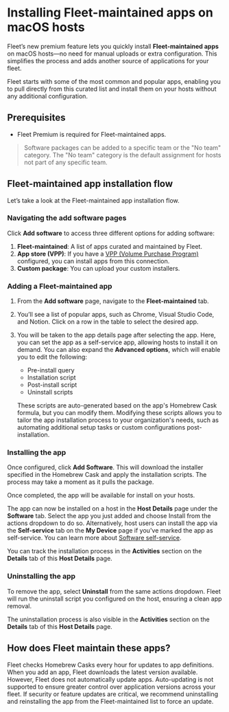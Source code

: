 # Installing Fleet-maintained apps on macOS hosts

Fleet’s new premium feature lets you quickly install **Fleet-maintained apps** on macOS hosts—no need for manual uploads or extra configuration. This simplifies the process and adds another source of applications for your fleet.

Fleet starts with some of the most common and popular apps, enabling you to pull directly from this curated list and install them on your hosts without any additional configuration.

## Prerequisites

* Fleet Premium is required for Fleet-maintained apps.

> Software packages can be added to a specific team or the "No team" category. The "No team" category is the default assignment for hosts not part of any specific team.

## Fleet-maintained app installation flow

Let’s take a look at the Fleet-maintained app installation flow.

### Navigating the add software pages

Click **Add software** to access three different options for adding software:

1. **Fleet-maintained**: A list of apps curated and maintained by Fleet.
2. **App store (VPP)**: If you have a [VPP (Volume Purchase Program)](https://fleetdm.com/guides/install-vpp-apps-on-macos-using-fleet) configured, you can install apps from this connection.
3. **Custom package**: You can upload your custom installers.

### Adding a Fleet-maintained app

1. From the **Add software** page, navigate to the **Fleet-maintained** tab.
2. You’ll see a list of popular apps, such as Chrome, Visual Studio Code, and Notion. Click on a row in the table to select the desired app.
3. You will be taken to the app details page after selecting the app. Here, you can set the app as a self-service app, allowing hosts to install it on demand. You can also expand the **Advanced options**, which will enable you to edit the following:
   - Pre-install query
   - Installation script
   - Post-install script
   - Uninstall scripts

   These scripts are auto-generated based on the app's Homebrew Cask formula, but you can modify them. Modifying these scripts allows you to tailor the app installation process to your organization's needs, such as automating additional setup tasks or custom configurations post-installation.

### Installing the app

Once configured, click **Add Software**. This will download the installer specified in the Homebrew Cask and apply the installation scripts. The process may take a moment as it pulls the package.

Once completed, the app will be available for install on your hosts.

The app can now be installed on a host in the **Host Details** page under the **Software** tab. Select the app you just added and choose Install from the actions dropdown to do so. Alternatively, host users can install the app via the **Self-service** tab on the **My Device** page if you've marked the app as self-service. You can learn more about [Software self-service](https://fleetdm.com/guides/software-self-service).

You can track the installation process in the **Activities** section on the **Details** tab of this **Host Details** page.

### Uninstalling the app

To remove the app, select **Uninstall** from the same actions dropdown. Fleet will run the uninstall script you configured on the host, ensuring a clean app removal.

The uninstallation process is also visible in the  **Activities** section on the **Details** tab of this **Host Details** page.

## How does Fleet maintain these apps?

Fleet checks Homebrew Casks every hour for updates to app definitions. When you add an app, Fleet downloads the latest version available. However, Fleet does not automatically update apps. Auto-updating is not supported to ensure greater control over application versions across your fleet. If security or feature updates are critical, we recommend uninstalling and reinstalling the app from the Fleet-maintained list to force an update.

<meta name="category" value="guides">
<meta name="authorFullName" value="Gabriel Hernandez">
<meta name="authorGitHubUsername" value="ghernandez345">
<meta name="publishedOn" value="2024-10-16">
<meta name="articleTitle" value="Installing Fleet-maintained apps on macOS hosts.">
